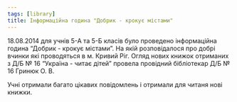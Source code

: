 ```yaml
---
tags: [library]
title: Інформаційна година "Добрик - крокує містами"
---
```


18.08.2014 для учнів 5-А та 5-Б класів було проведено інформаційна година “Добрик - крокує містами”. На якій розповідалося про добрі вчинки які проводяться в м. Кривий Ріг. Огляд нових книжок отриманих з Д/Б № 16 “Україна - читає дітей” провела провідний бібліотекар Д/Б № 16 Гринюк О. В.

Учні отримали багато цікавих повідомлень і отримали для читаня нові книжки.

<slideshow id="72157647878361671"></slideshow>
